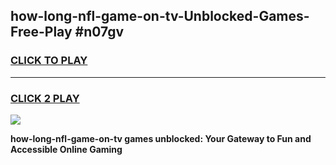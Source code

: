 
## how-long-nfl-game-on-tv-Unblocked-Games-Free-Play #n07gv
<h3>
<a href="https://us.freeplayer.one?title=how-long-nfl-game-on-tv&ref=9M">CLICK TO PLAY</a></h3>
<hr>

<h3>
<a href="https://us.freeplayer.one?title=how-long-nfl-game-on-tv&ref=9M">CLICK 2 PLAY</a>
  
</h3>

<a href="https://us.freeplayer.one?title=how-long-nfl-game-on-tv&ref=9M"><img src="https://clearcache.store/games.png"></a>


**how-long-nfl-game-on-tv games unblocked: Your Gateway to Fun and Accessible Online Gaming**
